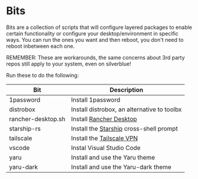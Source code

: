 # Bits

Bits are a collection of scripts that will configure layered packages to enable certain functionality or configure your desktop/environment in specific ways. You can run the ones you want and then reboot, you don't need to reboot inbetween each one.

REMEMBER: These are workarounds, the same concerns about 3rd party repos still apply to your system, even on silverblue!

Run these to do the following:

| Bit                | Description                                                     |
| ------------------ | --------------------------------------------------------------- |
| 1password          | Install 1password                                               |
| distrobox          | Install distrobox, an alternative to toolbx                     |
| rancher-desktop.sh | Install [Rancher Desktop](https://rancherdesktop.io/)           |
| starship-rs        | Install the [Starship](https://starship.rs/) cross-shell prompt |
| tailscale          | Install the [Tailscale VPN](https://tailscale.com/)             |
| vscode             | Instal Visual Studio Code                                       |
| yaru               | Install and use the Yaru theme                                  |
| yaru-dark          | Install and use the Yaru-dark theme                             |
